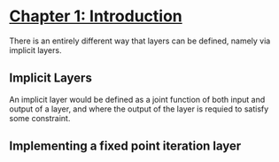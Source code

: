 # [Chapter 1: Introduction](http://implicit-layers-tutorial.org/introduction/)

There is an entirely different way that layers can be defined, namely via implicit layers.

## Implicit Layers
An implicit layer would be defined as a joint function of both input and output of a layer, and where the output of the layer is requied to satisfy some constraint.

## Implementing a fixed point iteration layer
